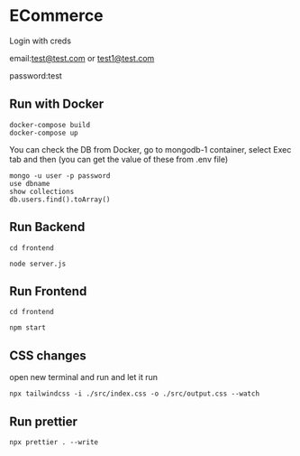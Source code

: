 # ECommerce

Login with creds

email:test@test.com or test1@test.com

password:test


## Run with Docker
```
docker-compose build
docker-compose up
```

You can check the DB from Docker, go to mongodb-1 container, select Exec tab and then (you can get the value of these from .env file)
```
mongo -u user -p password
use dbname
show collections
db.users.find().toArray()
```

## Run Backend
```
cd frontend

node server.js
```

## Run Frontend
```
cd frontend 

npm start

```

## CSS changes

open new terminal and run and let it run 
```
npx tailwindcss -i ./src/index.css -o ./src/output.css --watch
```

## Run prettier

```
npx prettier . --write
```



